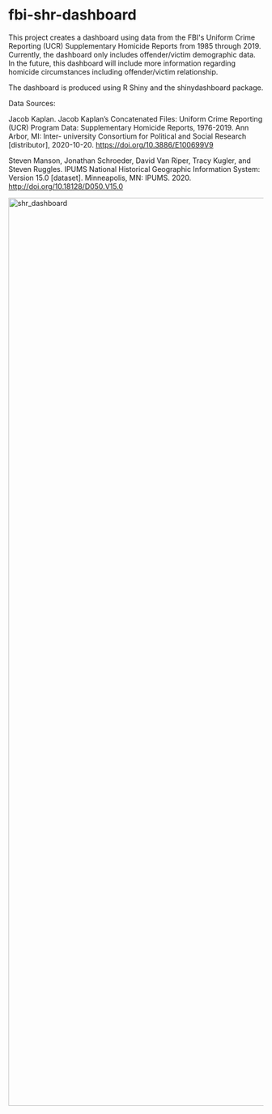 # fbi-shr-dashboard

This project creates a dashboard using data from the FBI's Uniform Crime Reporting (UCR) Supplementary Homicide Reports from 1985 through 2019. Currently, the dashboard only includes offender/victim demographic data. In the future, this dashboard will include more information regarding homicide circumstances including offender/victim relationship.

The dashboard is produced using R Shiny and the shinydashboard package.

Data Sources:

Jacob Kaplan. Jacob Kaplan’s Concatenated Files: Uniform Crime Reporting (UCR) Program Data: Supplementary Homicide Reports, 1976-2019. Ann Arbor, MI: Inter-  university Consortium for Political and Social Research [distributor], 2020-10-20. https://doi.org/10.3886/E100699V9

Steven Manson, Jonathan Schroeder, David Van Riper, Tracy Kugler, and Steven Ruggles. IPUMS National Historical Geographic Information System: Version 15.0 [dataset]. Minneapolis, MN: IPUMS. 2020. http://doi.org/10.18128/D050.V15.0

<img width="1792" alt="shr_dashboard" src="https://user-images.githubusercontent.com/44483714/98912117-e74f1480-2482-11eb-8d25-9a0f54fd76f2.png">
